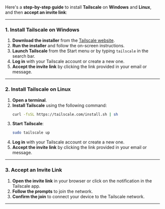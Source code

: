 Here's a **step-by-step guide** to install **Tailscale** on **Windows** and **Linux**, and then **accept an invite link**:

---

### 1. Install Tailscale on Windows

1. **Download the installer** from the [Tailscale website](https://tailscale.com/download/).
2. **Run the installer** and follow the on-screen instructions.
3. **Launch Tailscale** from the Start menu or by typing `tailscale` in the search bar.
4. **Log in** with your Tailscale account or create a new one.
5. **Accept the invite link** by clicking the link provided in your email or message.

---

### 2. Install Tailscale on Linux

1. **Open a terminal**.
2. **Install Tailscale** using the following command:
   ```bash
   curl -fsSL https://tailscale.com/install.sh | sh
   ```
3. **Start Tailscale**:
   ```bash
   sudo tailscale up
   ```
4. **Log in** with your Tailscale account or create a new one.
5. **Accept the invite link** by clicking the link provided in your email or message.

---

### 3. Accept an Invite Link

1. **Open the invite link** in your browser or click on the notification in the Tailscale app.
2. **Follow the prompts** to join the network.
3. **Confirm the join** to connect your device to the Tailscale network.

---

